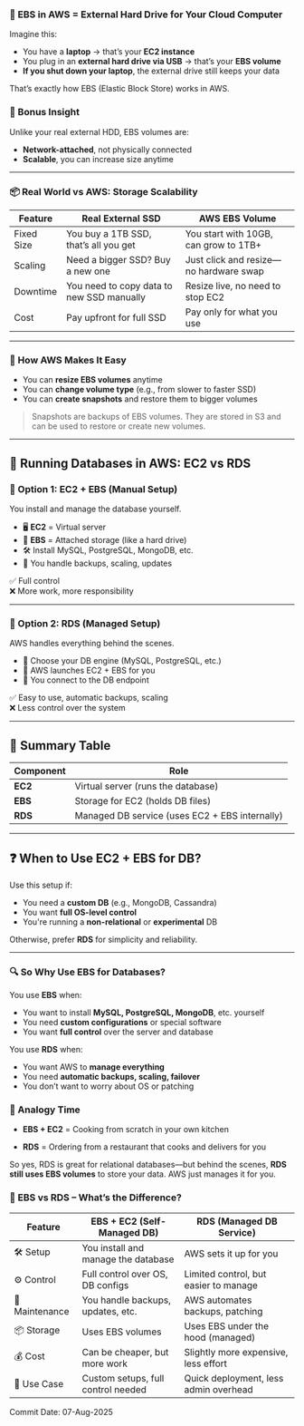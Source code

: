 


### 💽 EBS in AWS = External Hard Drive for Your Cloud Computer
Imagine this:

- You have a **laptop** → that’s your **EC2 instance**
- You plug in an **external hard drive via USB** → that’s your **EBS volume**
- **If you shut down your laptop**, the external drive still keeps your data

That’s exactly how EBS (Elastic Block Store) works in AWS.


### 🧠 Bonus Insight
Unlike your real external HDD, EBS volumes are:

- **Network-attached**, not physically connected
- **Scalable**, you can increase size anytime

---


### 📦 Real World vs AWS: Storage Scalability
|Feature	| Real External SSD	| AWS EBS Volume | 
|---|---|---|
| Fixed Size	| You buy a 1TB SSD, that’s all you get	| You start with 10GB, can grow to 1TB+ | 
| Scaling	| Need a bigger SSD? Buy a new one	| Just click and resize—no hardware swap | 
| Downtime	| You need to copy data to new SSD manually	| Resize live, no need to stop EC2 |
| Cost	| Pay upfront for full SSD	| Pay only for what you use | 


---


### 🔧 How AWS Makes It Easy
- You can **resize EBS volumes** anytime
- You can **change volume type** (e.g., from slower to faster SSD)
- You can **create snapshots** and restore them to bigger volumes

> Snapshots are backups of EBS volumes. They are stored in S3 and can be used to restore or create new volumes.

---



## 🧩 Running Databases in AWS: EC2 vs RDS

### 🔧 Option 1: EC2 + EBS (Manual Setup)

You install and manage the database yourself.

- 🖥️ **EC2** = Virtual server
- 💽 **EBS** = Attached storage (like a hard drive)
- 🛠️ Install MySQL, PostgreSQL, MongoDB, etc.
- 🔄 You handle backups, scaling, updates

✅ Full control  
❌ More work, more responsibility

---

### 🤖 Option 2: RDS (Managed Setup)

AWS handles everything behind the scenes.

- 🧠 Choose your DB engine (MySQL, PostgreSQL, etc.)
- 🚀 AWS launches EC2 + EBS for you
- 🔗 You connect to the DB endpoint

✅ Easy to use, automatic backups, scaling  
❌ Less control over the system

---

## 🧠 Summary Table

| Component | Role |
|-----------|------|
| **EC2**   | Virtual server (runs the database) |
| **EBS**   | Storage for EC2 (holds DB files) |
| **RDS**   | Managed DB service (uses EC2 + EBS internally) |

---

## ❓ When to Use EC2 + EBS for DB?

Use this setup if:
- You need a **custom DB** (e.g., MongoDB, Cassandra)
- You want **full OS-level control**
- You're running a **non-relational** or **experimental** DB

Otherwise, prefer **RDS** for simplicity and reliability.






---


### 🔍 So Why Use EBS for Databases?
You use **EBS** when:
- You want to install **MySQL, PostgreSQL, MongoDB**, etc. yourself
- You need **custom configurations** or special software
- You want **full control** over the server and database

You use **RDS** when:
- You want AWS to **manage everything**
- You need **automatic backups, scaling, failover**
- You don’t want to worry about OS or patching



### 🧁 Analogy Time
- **EBS + EC2** = Cooking from scratch in your own kitchen

- **RDS** = Ordering from a restaurant that cooks and delivers for you

So yes, RDS is great for relational databases—but behind the scenes, **RDS still uses EBS volumes** to store your data. AWS just manages it for you.



### 🧠 EBS vs RDS – What’s the Difference?
| Feature	| EBS + EC2 (Self-Managed DB)	| RDS (Managed DB Service) |
|---|---|---|
| 🛠️ Setup	| You install and manage the database	| AWS sets it up for you |
| ⚙️ Control	| Full control over OS, DB configs	|Limited control, but easier to manage | 
| 🔧 Maintenance	| You handle backups, updates, etc.	| AWS automates backups, patching | 
| 📦 Storage	| Uses EBS volumes	| Uses EBS under the hood (managed) | 
| 💰 Cost	| Can be cheaper, but more work	| Slightly more expensive, less effort |
|🧪 Use Case	| Custom setups, full control needed	| Quick deployment, less admin overhead |






Commit Date: 07-Aug-2025
